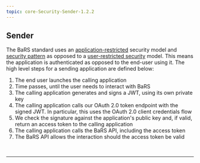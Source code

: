 ```yaml
---
topic: core-Security-Sender-1.2.2
---
```


## Sender

The BaRS standard uses an [application-restricted](https://digital.nhs.uk/developer/guides-and-documentation/security-and-authorisation#application-restricted-apis) security model and [security pattern](https://digital.nhs.uk/developer/guides-and-documentation/security-and-authorisation/application-restricted-restful-apis-signed-jwt-authentication#how-this-pattern-works) as opposed to a [user-restricted security](https://digital.nhs.uk/developer/guides-and-documentation/security-and-authorisation#user-restricted-apis) model. This means the application is authenticated as opposed to the end-user using it. The high level steps for a sending application are defined below:

1. The end user launches the calling application
2. Time passes, until the user needs to interact with BaRS 
3. The calling application generates and signs a JWT, using its own private key
4. The calling application calls our OAuth 2.0 token endpoint with the signed JWT. In particular, this uses the OAuth 2.0 client credentials flow
5. We check the signature against the application's public key and, if valid, return an access token to the calling application
6. The calling application calls the BaRS API, including the access token
7. The BaRS API allows the interaction should the access token be valid

<br>
<hr>